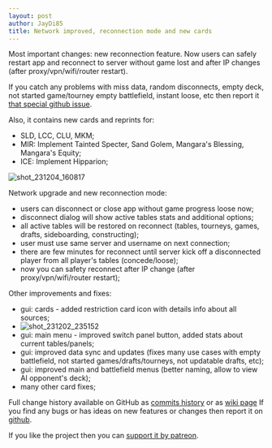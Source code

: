 ```yaml
---
layout: post
author: JayDi85
title: Network improved, reconnection mode and new cards
---
```

Most important changes: new reconnection feature. Now users can safely restart 
app and reconnect to server without game lost and after IP changes (after proxy/vpn/wifi/router restart).

If you catch any problems with miss data, random disconnects, 
empty deck, not started game/tourney empty battlefield, instant loose, etc 
then report it [that special github issue](https://github.com/magefree/mage/issues/11526).

Also, it contains new cards and reprints for:
* SLD, LCC, CLU, MKM;
* MIR: Implement Tainted Specter, Sand Golem, Mangara's Blessing, Mangara's Equity;
* ICE: Implement Hipparion;

![shot_231204_160817](https://github.com/magefree/mage/assets/8344157/fed279b1-f00f-49a3-a6c2-c04f4fe901ee)

Network upgrade and new reconnection mode:
* users can disconnect or close app without game progress loose now;
* disconnect dialog will show active tables stats and additional options;
* all active tables will be restored on reconnect (tables, tourneys, games, drafts, sideboarding, constructing);
* user must use same server and username on next connection;
* there are few minutes for reconnect until server kick off a disconnected player from all player's tables (concede/loose);
* now you can safety reconnect after IP change (after proxy/vpn/wifi/router restart);

Other improvements and fixes:
* gui: cards - added restriction card icon with details info about all sources;
* ![shot_231202_235152](https://github.com/magefree/mage/assets/8344157/759a8d6a-9f10-437a-85ba-f191e21e14f6)
* gui: main menu - improved switch panel button, added stats about current tables/panels;
* gui: improved data sync and updates (fixes many use cases with empty battlefield, not started games/drafts/tourneys, not updatable drafts, etc);
* gui: improved main and battlefield menus (better naming, allow to view AI opponent's deck);
* many other card fixes;

Full change history available on GitHub as [commits history](https://github.com/magefree/mage/commits/) 
or as [wiki page](https://github.com/magefree/mage/wiki/Release-changes)
If you find any bugs or has ideas on new features or changes then report it on [github](https://github.com/magefree/mage/issues).

If you like the project then you can [support it by patreon](http://xmage.today/#donate).